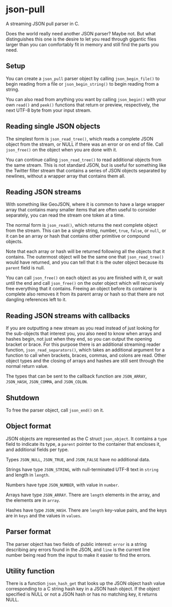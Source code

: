 json-pull
=========

A streaming JSON pull parser in C.

Does the world really need another JSON parser? Maybe not.
But what distinguishes this one is the desire to let you
read through gigantic files larger than you can comfortably
fit in memory and still find the parts you need.

Setup
-----

You can create a <code>json_pull</code> parser object
by calling <code>json_begin_file()</code> to begin reading from a file
or <code>json_begin_string()</code> to begin reading from a string.

You can also read from anything you want by calling <code>json_begin()</code>
with your own <code>read()</code> and <code>peek()</code> functions that
return or preview, respectively, the next UTF-8 byte from your input stream.

Reading single JSON objects
---------------------------

The simplest form is <code>json_read_tree()</code>, which reads a complete
JSON object from the stream, or NULL if there was an error or on end of file.
Call <code>json_free()</code> on the object when you are done with it.

You can continue calling <code>json_read_tree()</code> to read additional objects
from the same stream. This is not standard JSON, but is useful for something like
the Twitter filter stream that contains a series of JSON objects separated by
newlines, without a wrapper array that contains them all.

Reading JSON streams
--------------------

With something like GeoJSON, where it is common to have a large wrapper array
that contains many smaller items that are often useful to consider separately,
you can read the stream one token at a time.

The normal form is <code>json_read()</code>, which returns the next complete
object from the stream. This can be a single string, number, <code>true</code>,
<code>false</code>, or <code>null</code>, or it can be an array or hash that
contains other primitive or compound objects.

Note that each array or hash will be returned following all the objects that it contains.
The outermost object will be the same one that <code>json_read_tree()</code> would
have returned, and you can tell that it is the outer object because its
<code>parent</code> field is null.

You can call <code>json_free()</code> on each object as you are finished with it,
or wait until the end and call <code>json_free()</code> on the outer object
which will recursively free everything that it contains. Freeing an object before
its container is complete also removes it from its parent array or hash so that
there are not dangling references left to it.

Reading JSON streams with callbacks
-----------------------------------

If you are outputting a new stream as you read instead of just looking for the
sub-objects that interest you, you also need to know when arrays and hashes begin,
not just when they end, so you can output the opening bracket or brace. For this
purpose there is an additional streaming reader function,
<code>json_read_separators()</code>, which takes an additional argument for
a function to call when brackets, braces, commas, and colons are read.
Other object types and the closing of arrays and hashes are still sent through
the normal return value.

The types that can be sent to the callback function are
<code>JSON_ARRAY</code>, <code>JSON_HASH</code>, <code>JSON_COMMA</code>,
and <code>JSON_COLON</code>.

Shutdown
--------

To free the parser object, call <code>json_end()</code> on it.

Object format
-------------

JSON objects are represented as the C struct <code>json_object</code>.
It contains a <code>type</code> field to indicate its type, a <code>parent</code>
pointer to the container that encloses it, and additional fields per type.

Types <code>JSON_NULL</code>, <code>JSON_TRUE</code>, and <code>JSON_FALSE</code>
have no additional data.

Strings have type <code>JSON_STRING</code>, with null-terminated UTF-8 text
in <code>string</code> and length in <code>length</code>.

Numbers have type <code>JSON_NUMBER</code>, with value in <code>number</code>.

Arrays have type <code>JSON_ARRAY</code>. There are <code>length</code> elements in the array,
and the elements are in <code>array</code>.

Hashes have type <code>JSON_HASH</code>. There are <code>length</code> key-value pairs,
and the keys are in <code>keys</code> and the values in <code>values</code>.

Parser format
-------------

The parser object has two fields of public interest: <code>error</code> is a string
describing any errors found in the JSON, and <code>line</code> is the current line number
being read from the input to make it easier to find the errors.

Utility function
----------------

There is a function <code>json_hash_get</code> that looks up the JSON object hash value
corresponding to a C string hash key in a JSON hash object. If the object specified is
NULL or not a JSON hash or has no matching key, it returns NULL.
